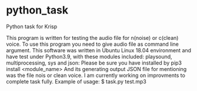 
# python_task

Python task for Krisp

This program is written for testing the audio file for n(noise) or c(clean) voice.
To use this program you need to give audio file as command line argument.
This software was written in Ubuntu Linux 18.04 environment and have test under Python3.9, with these modules included:
playsound, multiprocessing, sys and json: 
Please be sure you have installed by pip3 install <module_name>
And its generating output JSON file for mentioning was the file nois or clean voice.
I am currently working on improvments to complete task fully.
Example of usage:
$ task.py test.mp3
